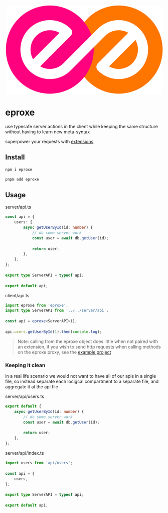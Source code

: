 <p align="center">
	<img src="../../images/eproxe.svg"/>
</p>

# eproxe

use typesafe server actions in the client while keeping the same structure without having to learn new meta-syntax

superpower your requests with [extensions](../../README.md#Extensions)

## Install

```bash
npm i eproxe
```

```bash
pnpm add eproxe
```

## Usage

server/api.ts

```ts
const api = {
	users: {
		async getUserById(id: number) {
			// do some server work
			const user = await db.getUser(id);

			return user;
		},
	},
};

export type ServerAPI = typeof api;

export default api;
```

client/api.ts

```ts
import eproxe from 'eproxe';
import type ServerAPI from '../../server/api';

const api = eproxe<ServerAPI>();

api.users.getUserById(1).then(console.log);
```

> Note: calling from the eproxe object does little when not paired with an extension, if you wish to send http requests when calling methods on the eproxe proxy, see the [example project](../../example/README.md)

### Keeping it clean

in a real life scenario we would not want to have all of our apis in a single file, so instead separate each locigcal compartment to a separate file, and aggregate it at the api file

server/api/users.ts

```ts
export default {
	async getUserById(id: number) {
		// do some server work
		const user = await db.getUser(id);

		return user;
	},
};
```

server/api/index.ts

```ts
import users from 'api/users';

const api = {
	users,
};

export type ServerAPI = typeof api;

export default api;
```

